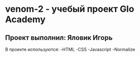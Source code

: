 # venom-2 - учебый проект Glo Academy
## Проект выполнил: Яловик Игорь
В проекте используются:
-HTML
-CSS
-Javascript
-Normalize

